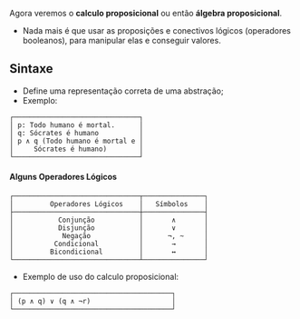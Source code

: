 Agora veremos o **calculo proposicional** ou então **álgebra proposicional**.
- Nada mais é que usar as proposições  e conectivos lógicos (operadores booleanos), para manipular elas e conseguir valores.

## Sintaxe
- Define uma representação correta de uma abstração;
- Exemplo:
```
┌───────────────────────────────┐
│ p: Todo humano é mortal.      │
│ q: Sócrates é humano          │
│ p ∧ q (Todo humano é mortal e │
│     Sócrates é humano)        │
└───────────────────────────────┘
```

#### Alguns Operadores Lógicos
```
┌───────────────────────────────┬───────────────┐
│         Operadores Lógicos    │   Símbolos    │
├───────────────────────────────┼───────────────┤
│           Conjunção           │       ∧       │
│           Disjunção           │       ∨       │
│            Negação            │      ¬, ~     │
│          Condicional          │       →       │
│         Bicondicional         │       ↔       │
└───────────────────────────────┴───────────────┘
```

- Exemplo de uso do calculo proposicional:
```
┌───────────────────────────────────────┐
│ (p ∧ q) ∨ (q ∧ ¬r)                    │
└───────────────────────────────────────┘
```